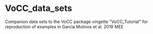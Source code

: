 # VoCC_data_sets
Companion data sets to the VoCC package vingette "VoCC_Tutorial" for reproduction of examples in Garcia Molinos et al. 2019 MEE
